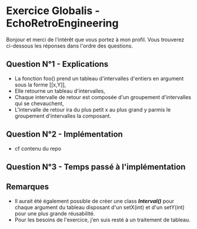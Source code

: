 # Exercice Globalis - EchoRetroEngineering
Bonjour et merci de l'intérêt que vous portez à mon profil.
Vous trouverez ci-dessous les réponses dans l'ordre des questions.

## Question N°1 - Explications
- La fonction foo() prend un tableau d'intervalles d'entiers en argument sous la forme [[x,Y]],
- Elle retourne un tableau d'intervalles,
- Chaque intervalle de retour est composée d'un groupement d'intervalles qui se chevauchent,
- L'intervalle de retour ira du plus petit x au plus grand y parmis le groupement d'intervalles la composant.

## Question N°2 - Implémentation
- cf contenu du repo

## Question N°3 - Temps passé à l'implémentation


## Remarques
- Il aurait été également possible de créer une class ***Interval()*** pour chaque argument du tableau disposant d'un
  setX(int) et d'un setY(int) pour une plus grande réusabilité.
- Pour les besoins de l'exercice, j'en suis resté à un traitement de tableau.

